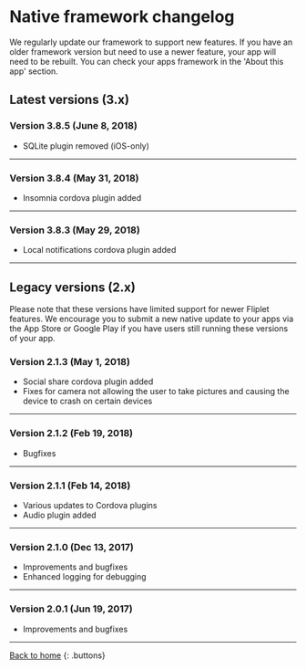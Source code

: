 # Native framework changelog

We regularly update our framework to support new features. If you have an older framework version but need to use a newer feature, your app will need to be rebuilt. You can check your apps framework in the 'About this app' section.

## Latest versions (3.x)

### Version 3.8.5 (June 8, 2018)

- SQLite plugin removed (iOS-only)

---

### Version 3.8.4 (May 31, 2018)

- Insomnia cordova plugin added

---

### Version 3.8.3 (May 29, 2018)

- Local notifications cordova plugin added

---

## Legacy versions (2.x)

Please note that these versions have limited support for newer Fliplet features. We encourage you to submit a new native update to your apps via the App Store or Google Play if you have users still running these versions of your app.

### Version 2.1.3 (May 1, 2018)

- Social share cordova plugin added
- Fixes for camera not allowing the user to take pictures and causing the device to crash on certain devices

---

### Version 2.1.2 (Feb 19, 2018)

- Bugfixes

---

### Version 2.1.1 (Feb 14, 2018)

- Various updates to Cordova plugins
- Audio plugin added

---

### Version 2.1.0 (Dec 13, 2017)

- Improvements and bugfixes
- Enhanced logging for debugging

---

### Version 2.0.1 (Jun 19, 2017)

- Improvements and bugfixes

---

[Back to home](README.md)
{: .buttons}